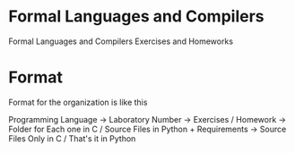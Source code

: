 # Formal Languages and Compilers 
Formal Languages and Compilers Exercises and Homeworks

# Format
Format for the organization is like this

Programming Language -> Laboratory Number -> Exercises / Homework -> Folder for Each one in C / Source Files in Python + Requirements -> Source Files Only in C / That's it in Python
